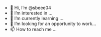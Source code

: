 - 👋 Hi, I’m @sbeee04
- 👀 I’m interested in ...
- 🌱 I’m currently learning ...
- 💞️ I’m looking for an opportunity to work...
- 📫 How to reach me ...

<!---
sbeee04/sbeee04 is a ✨ special ✨ repository because its `README.md` (this file) appears on your GitHub profile.
You can click the Preview link to take a look at your changes.
--->
